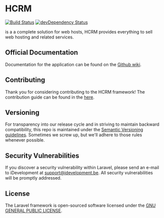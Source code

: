 # HCRM

[![Build Status](https://travis-ci.org/idevelopment/Hcrm.svg?branch=development)](https://travis-ci.org/idevelopment/Hcrm)
[![devDependency Status](https://david-dm.org/idevelopment/Hcrm/dev-status.svg)](https://david-dm.org/idevelopment/Hcrm#info=devDependencies)

is a a complete solution for web hosts, HCRM provides everything to sell web hosting and related services.

## Official Documentation

Documentation for the application can be found on the [Github wiki](https://github.com/idevelopment/Hcrm/wiki).

## Contributing

Thank you for considering contributing to the HCRM framework! The contribution guide can be found in the [here](https://github.com/idevelopment/Hcrm/Contributing.md).


## Versioning
For transparency into our release cycle and in striving to maintain backward compatibility,
this repo is maintained under the [Semantic Versioning guidelines](http://semver.org/).
Sometimes we screw up, but we'll adhere to those rules whenever possible.

## Security Vulnerabilities

If you discover a security vulnerability within Laravel, please send an e-mail to iDevelopment at support@idevelopment.be.
All security vulnerabilities will be promptly addressed.

## License

The Laravel framework is open-sourced software licensed under the [GNU GENERAL PUBLIC LICENSE](https://opensource.org/licenses/GPL-3.0).
